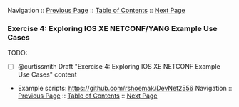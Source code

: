Navigation :: [Previous Page](LTRDEV-1100-03b-NETCONF-Ex3.md) :: [Table of Contents](LTRDEV-1100-00-Intro.md#table-of-contents) :: [Next Page](LTRDEV-1100-03b-NETCONF.md)

### Exercise 4: Exploring IOS XE NETCONF/YANG Example Use Cases

TODO:

- [ ] @curtissmith Draft "Exercise 4: Exploring IOS XE NETCONF Example Use Cases" content

* Example scripts: https://github.com/rshoemak/DevNet2556
Navigation :: [Previous Page](LTRDEV-1100-03b-NETCONF-Ex3.md) :: [Table of Contents](LTRDEV-1100-00-Intro.md#table-of-contents) :: [Next Page](LTRDEV-1100-03b-NETCONF.md)

